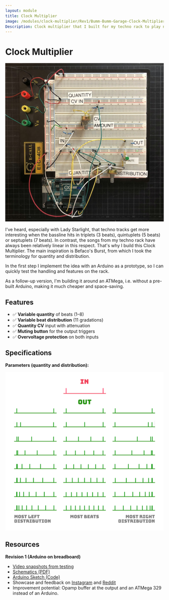 ```yaml
---
layout: module
title: Clock Multiplier
image: /modules/clock-multiplier/Rev1/Bumm-Bumm-Garage-Clock-Multiplier-Rev1-Breadboard.jpg
Description: Clock multiplier that I built for my techno rack to play non-linear accented triplets, quintuplets or septuplets.
---
```


# Clock Multiplier

![](Rev1/Bumm-Bumm-Garage-Clock-Multiplier-Rev1-Breadboard.jpg)

I've heard, especially with Lady Starlight, that techno tracks get more interesting when the bassline hits in triplets (3 beats), quintuplets (5 beats) or septuplets (7 beats). In contrast, the songs from my techno rack have always been relatively linear in this respect. That's why I build this Clock Multiplier. The main inspiration is Befaco's Burst, from which I took the terminology for quantity and distribution.

In the first step I implement the idea with an Arduino as a prototype, so I can quickly test the handling and features on the rack.

As a follow-up version, I'm building it around an ATMega, i.e. without a pre-built Arduino, making it much cheaper and space-saving.

## Features

* ✅ **Variable quantity** of beats (1–8)
* ✅ **Variable beat distribution** (11 gradations)
* ✅ **Quantity CV** input with attenuation
* ✅ **Muting button** for the output triggers
* ✅ **Overvoltage protection** on both inputs

## Specifications

**Parameters (quantity and distribution):**

![](Bumm-Bumm-Garage-Clock-Multiplier-Parameters.png)

## Resources

**Revision 1 (Arduino on breadboard)**

* [Video snapshots from testing](https://www.youtube.com/watch?v=SXv_L24jIZk)
* [Schematics (PDF)](Rev1/Bumm-Bumm-Garage-Clock-Multiplier-Rev1-Schematic.pdf)
* [Arduino Sketch (Code)](https://github.com/bummbummgarage/bummbummgarage.github.io/blob/main/modules/clock-multiplier/Rev1/clock-multiplier/clock-multiplier.ino)
* Showcase and feedback on [Instagram](https://www.instagram.com/p/CZ1NLhLM4i7/) and [Reddit](https://www.reddit.com/r/synthdiy/comments/spvbwu/clock_multiplier_with_variable_trigger/)
* Improvement potential: Opamp buffer at the output and an ATMega 329 instead of an Arduino.

<!--

## Testing / Use cases

* from 1khz to 9khz? -> https://www.reddit.com/r/synthdiy/comments/spvbwu/comment/hwhrxm8/?utm_source=share&utm_medium=web2x&context=3 und Rückmeldung geben.

  

## TODOs

* PCB und Panel setzen
  * ✅ PCB setzen
  * Panel setzen
    * 1. ✅ Positionen checken auf dem PCB
      2. SVG Exportieren aus Affinity Designer
      3. in easyEDA setzen
  * PCB + Panel als PDF übereinander legen und Positionen checken
* Schematic und PCBs auf Git sichern
* Kram bestellen
  * Panel + PCB
  * Komponenten

* ISP mit Stromversorgung möglich?
* Reverse Polarity Protection testen, Hardcore Test.
* Use Cases finden
  * Fünftel Bass line über einen Takt
* (Startup Sequence einbauen -> Morse Code)
* Lösen: LEDs leuchten, wenn kein Trigger IN kommt. Soll nicht.

### Features:

* Offene Schnittstelle am Modul, wenn man es hacken möchte für eigene Programme.
* Mute

### ATMega Standalone

* Build an Arduino:
  * https://www.instructables.com/Build-an-Arduino/
  * https://www.instructables.com/Build-Your-Own-Arduino/
  * https://duckduckgo.com/?q=build+an+arduino&ia=web
* Arduino Uno to ATmega328 - Shrinking your Arduino Projects: https://www.youtube.com/watch?v=Sww1mek5rHU

## Resources

* **Wolles How-To**  (https://wolles-elektronikkiste.de/atmega328p-standalone-betreiben#Anker3, shorted, and done with AVR Pocket Programmer and an ATMega328P-PU):
  * Choose "Tools > Board > Arduino Uno"
  * Choose "Tools > Programmer > USBtinyISP"
  * Click "Tools > Programmer > Burn Bootloader"
  * Upload sketch via "Sketch > Upload Using Programmer"
* **ATMega Digital and Analog Pins**: https://www.componentsinfo.com/atmega328p-pinout-configuration-datasheet/
* **Overvoltage Protection:**
  * https://forum.arduino.cc/t/12v-to-arduino-pin-zener-diode/529876/2#msg3759664

## Fragen

* Wie bekomme ich den ISP Programmer drauf (dann mit Strom oder ohne)?
  * ISP and power supply
* Welche Decoupling Caps für den ATMega mit dem uA7805?

-->
